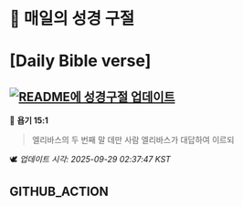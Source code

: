 # 🙏 매일의 성경 구절
# [Daily Bible verse]
## [![README에 성경구절 업데이트](https://github.com/DONGSUKA/first_test/actions/workflows/update-readme-bible.yml/badge.svg)](https://github.com/DONGSUKA/first_test/actions/workflows/update-readme-bible.yml)
<!-- START_BIBLE_VERSE -->
📖 **욥기 15:1**
> 엘리바스의 두 번째 말 데만 사람 엘리바스가 대답하여 이르되

🕊️ _업데이트 시각: 2025-09-29 02:37:47 KST_
  <!-- END_BIBLE_VERSE -->
## GITHUB_ACTION
